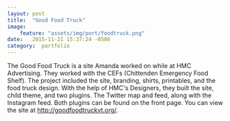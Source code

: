 ```yaml
---
layout: post
title:  "Good Food Truck"
image:
    feature: "assets/img/port/foodtruck.png"
date:   2015-11-21 15:37:24 -0500
category:  portfolio
---
```

The Good Food Truck is a site Amanda worked on while at HMC Advertising. They worked with the CEFs (Chittenden Emergency Food Shelf). The project included the site, branding, shirts, printables, and the food truck design. With the help of HMC's Designers, they built the site, child theme, and two plugins. The Twitter map and feed, along with the Instagram feed. Both plugins can be found on the front page. You can view the site at <a href="http://goodfoodtruckvt.org/" target="_blank">http://goodfoodtruckvt.org/</a>.